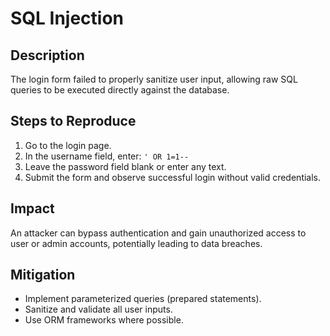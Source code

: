 # SQL Injection

## Description
The login form failed to properly sanitize user input, allowing raw SQL queries to be executed directly against the database.

## Steps to Reproduce
1. Go to the login page.
2. In the username field, enter: `' OR 1=1--`
3. Leave the password field blank or enter any text.
4. Submit the form and observe successful login without valid credentials.

## Impact
An attacker can bypass authentication and gain unauthorized access to user or admin accounts, potentially leading to data breaches.

## Mitigation
- Implement parameterized queries (prepared statements).
- Sanitize and validate all user inputs.
- Use ORM frameworks where possible.
